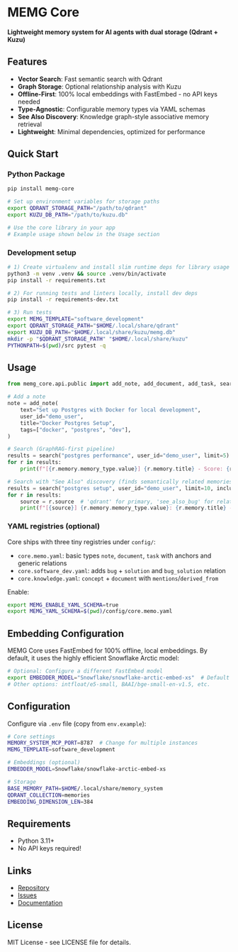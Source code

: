 # MEMG Core

**Lightweight memory system for AI agents with dual storage (Qdrant + Kuzu)**

## Features

- **Vector Search**: Fast semantic search with Qdrant
- **Graph Storage**: Optional relationship analysis with Kuzu
- **Offline-First**: 100% local embeddings with FastEmbed - no API keys needed
- **Type-Agnostic**: Configurable memory types via YAML schemas
- **See Also Discovery**: Knowledge graph-style associative memory retrieval
- **Lightweight**: Minimal dependencies, optimized for performance

## Quick Start

### Python Package
```bash
pip install memg-core

# Set up environment variables for storage paths
export QDRANT_STORAGE_PATH="/path/to/qdrant"
export KUZU_DB_PATH="/path/to/kuzu.db"

# Use the core library in your app
# Example usage shown below in the Usage section
```

### Development setup
```bash
# 1) Create virtualenv and install slim runtime deps for library usage
python3 -m venv .venv && source .venv/bin/activate
pip install -r requirements.txt

# 2) For running tests and linters locally, install dev deps
pip install -r requirements-dev.txt

# 3) Run tests
export MEMG_TEMPLATE="software_development"
export QDRANT_STORAGE_PATH="$HOME/.local/share/qdrant"
export KUZU_DB_PATH="$HOME/.local/share/kuzu/memg.db"
mkdir -p "$QDRANT_STORAGE_PATH" "$HOME/.local/share/kuzu"
PYTHONPATH=$(pwd)/src pytest -q
```

## Usage

```python
from memg_core.api.public import add_note, add_document, add_task, search

# Add a note
note = add_note(
    text="Set up Postgres with Docker for local development",
    user_id="demo_user",
    title="Docker Postgres Setup",
    tags=["docker", "postgres", "dev"],
)

# Search (GraphRAG-first pipeline)
results = search("postgres performance", user_id="demo_user", limit=5)
for r in results:
    print(f"[{r.memory.memory_type.value}] {r.memory.title} - Score: {r.score:.2f}")

# Search with "See Also" discovery (finds semantically related memories)
results = search("postgres setup", user_id="demo_user", limit=10, include_see_also=True)
for r in results:
    source = r.source  # 'qdrant' for primary, 'see_also_bug' for related
    print(f"[{source}] {r.memory.memory_type.value}: {r.memory.title} - Score: {r.score:.2f}")
```

### YAML registries (optional)

Core ships with three tiny registries under `config/`:

- `core.memo.yaml`: basic types `note`, `document`, `task` with anchors and generic relations
- `core.software_dev.yaml`: adds `bug` + `solution` and `bug_solution` relation
- `core.knowledge.yaml`: `concept` + `document` with `mentions`/`derived_from`

Enable:

```bash
export MEMG_ENABLE_YAML_SCHEMA=true
export MEMG_YAML_SCHEMA=$(pwd)/config/core.memo.yaml
```

## Embedding Configuration

MEMG Core uses FastEmbed for 100% offline, local embeddings. By default, it uses the highly efficient Snowflake Arctic model:

```bash
# Optional: Configure a different FastEmbed model
export EMBEDDER_MODEL="Snowflake/snowflake-arctic-embed-xs"  # Default
# Other options: intfloat/e5-small, BAAI/bge-small-en-v1.5, etc.
```



## Configuration

Configure via `.env` file (copy from `env.example`):

```bash
# Core settings
MEMORY_SYSTEM_MCP_PORT=8787  # Change for multiple instances
MEMG_TEMPLATE=software_development

# Embeddings (optional)
EMBEDDER_MODEL=Snowflake/snowflake-arctic-embed-xs

# Storage
BASE_MEMORY_PATH=$HOME/.local/share/memory_system
QDRANT_COLLECTION=memories
EMBEDDING_DIMENSION_LEN=384
```

## Requirements

- Python 3.11+
- No API keys required!

## Links

- [Repository](https://github.com/genovo-ai/memg-core)
- [Issues](https://github.com/genovo-ai/memg-core/issues)
- [Documentation](https://github.com/genovo-ai/memg-core#readme)

## License

MIT License - see LICENSE file for details.
